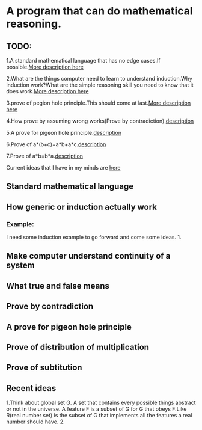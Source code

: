 # A program that can do mathematical reasoning.

## TODO:
1.A standard mathematical language that has no edge cases.If possible.[More description here](#standard-mathematical-language)

2.What are the things computer need to learn to understand induction.Why induction work?What are the simple reasoning skill you need to know that it does work.[More description here](#how-generic-or-induction-actually-work)

3.prove of pegion hole principle.This should come at last.[More description here](#A-prove-for-pigeon-hole-principle)

4.How prove by assuming wrong works(Prove by contradiction).[description](#prove-by-contradiction)

5.A prove for pigeon hole principle.[description](#a-prove-for-pigeon-hole-principle)

6.Prove of a\*(b+c)=a\*b+a\*c.[description](#prove-of-distribution-of-multiplication)

7.Prove of a\*b=b\*a.[description](#prove-of-subtitution)

Current ideas that I have in my minds are [here](#recent-ideas)


## Standard mathematical language

## How generic or induction actually work
### Example:
I need some induction example to go forward and come some ideas.
1. 

## Make computer understand continuity of a system

## What true and false means

## Prove by contradiction

## A prove for pigeon hole principle

## Prove of distribution of multiplication

## Prove of subtitution


## Recent ideas
1.Think about global set G. A set that contains every possible things abstract or not in the universe. A feature F is a subset of G for G that obeys F.Like R(real number set) is the subset of G that implements all the features a real number should have.
2.
